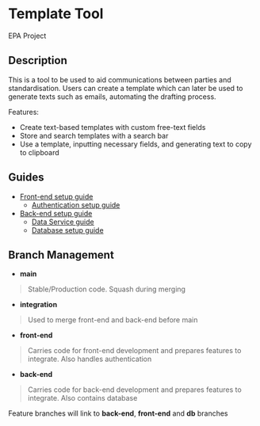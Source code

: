 # Template Tool
EPA Project

## Description
This is a tool to be used to aid communications between parties and standardisation. Users can create a template which can later be used to generate texts such as emails, automating the drafting process. 

Features:
- Create text-based templates with custom free-text fields
- Store and search templates with a search bar
- Use a template, inputting necessary fields, and generating text to copy to clipboard

## Guides
- [Front-end setup guide](./front-end/README.md)
  - [Authentication setup guide](./front-end/authentication/README.md)
- [Back-end setup guide](./back-end/README.md)
  - [Data Service guide](./back-end/data-service/README.md)
  - [Database setup guide](./back-end/db/README.md)


## Branch Management
- <b>main</b>
> Stable/Production code. Squash during merging

- <b>integration</b>
> Used to merge front-end and back-end before main

- <b>front-end</b>
> Carries code for front-end development and prepares features to integrate. Also handles authentication

- <b>back-end</b>
> Carries code for back-end development and prepares features to integrate. Also contains database

Feature branches will link to **back-end**, **front-end** and **db** branches